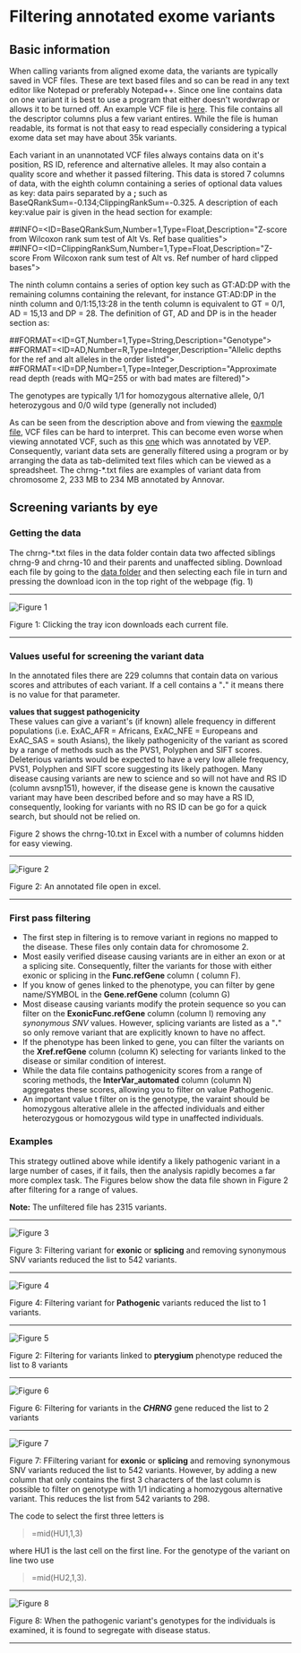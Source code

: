 # Filtering annotated exome variants

## Basic information  
When calling variants from aligned exome data, the variants are typically saved in VCF files. These are text based files and so can be read in any text editor like Notepad or preferably Notepad++. Since one line contains data on one variant it is best to use a program that either doesn't wordwrap or allows it to be turned off. An example VCF file is [here](data/VCF_Header.txt). This file contains all the descriptor columns plus a few variant entires. While the file is human readable, its format is not that easy to read especially considering a typical exome data set may have about 35k variants. 

Each variant in an unannotated VCF files always contains data on it's position, RS ID, reference and alternative alleles. It may also contain a quality score and whether it passed filtering. This data is stored 7 columns of data, with the eighth column containing a series of optional data values as key: data pairs separated by a __;__ such as BaseQRankSum=-0.134;ClippingRankSum=-0.325. A description of each key:value pair is given in the head section for example:

##INFO=<ID=BaseQRankSum,Number=1,Type=Float,Description="Z-score from Wilcoxon rank sum test of Alt Vs. Ref base qualities">  
##INFO=<ID=ClippingRankSum,Number=1,Type=Float,Description="Z-score From Wilcoxon rank sum test of Alt vs. Ref number of hard clipped bases">

The ninth column contains a series of option key such as GT:AD:DP with the remaining columns containing the relevant, for instance GT:AD:DP in the ninth column and 0/1:15,13:28 in the tenth column is equivalent to GT = 0/1, AD = 15,13 and DP = 28. The definition of GT, AD and DP is in the header section as: 

##FORMAT=<ID=GT,Number=1,Type=String,Description="Genotype">   
##FORMAT=<ID=AD,Number=R,Type=Integer,Description="Allelic depths for the ref and alt alleles in the order listed">  
##FORMAT=<ID=DP,Number=1,Type=Integer,Description="Approximate read depth (reads with MQ=255 or with bad mates are filtered)">

The genotypes are typically 1/1 for homozygous alternative allele, 0/1 heterozygous and 0/0 wild type (generally not included)

As can be seen from the description above and from viewing the [eaxmple file](data/VCF_Header.txt), VCF files can be hard to interpret. This can become even worse when viewing annotated VCF, such as this [one](data/VEP_annotated_VCF_header.txt) which was annotated by VEP. Consequently, variant data sets are generally filtered using a program or by arranging the data as tab-delimited text files which can be viewed as a spreadsheet. The chrng-*.txt files are examples of variant data from chromosome 2, 233 MB to 234 MB  annotated by Annovar.

## Screening variants by eye

### Getting the data 

The chrng-*.txt files in the data folder contain data two affected siblings chrng-9 and chrng-10 and their parents and unaffected sibling. Download each file by going to the [data folder](data/) and then selecting each file in turn and pressing the download icon in the top right of the webpage (fig. 1)

<hr />

![Figure 1](images/figure1.jpg)

Figure 1: Clicking the tray icon downloads each current file.

<hr />

### Values useful for screening the variant data 

In the annotated files there are 229 columns that contain data on various scores and attributes of each variant. If a cell contains a "__.__" it means there is no value for that parameter. 

<b> values that suggest pathogenicity</b>   
These values can give a variant's (if known) allele frequency in different populations (i.e. ExAC_AFR = Africans, ExAC_NFE = Europeans and ExAC_SAS = south Asians), the likely pathogenicity of the variant as scored by a range of methods such as the PVS1, Polyphen and SIFT scores. Deleterious variants would be expected to have a very low allele frequency, PVS1, Polyphen and SIFT score suggesting its likely pathogen. Many disease causing variants are new to science and so will not have and RS ID (column avsnp151), however, if the disease gene is known the causative variant may have been described before and so may have a RS ID, consequently, looking for variants with no RS ID can be go for a quick search, but should not be relied on. 

Figure 2 shows the chrng-10.txt in Excel with a number of columns hidden for easy viewing.

<hr />

![Figure 2](images/figure2.jpg)

Figure 2: An annotated file open in excel.

<hr />

### First pass filtering

- The first step in filtering is to remove variant in regions no mapped to the disease. These files only contain data for chromosome 2.
- Most easily verified disease causing variants are in either an exon or at a splicing site. Consequently, filter the variants for those with either exonic or splicing in the __Func.refGene__ column ( column F).
- If you know of genes linked to the phenotype, you can filter by gene name/SYMBOL in the __Gene.refGene__ column (column G) 
- Most disease causing variants modify the protein sequence so you can filter on the __ExonicFunc.refGene__ column (column I) removing any _synonymous SNV_ values. However, splicing variants are listed as a "__.__" so only remove variant that are explicitly known to have no affect.
- If the phenotype has been linked to gene, you can filter the variants on the __Xref.refGene__ column (column K) selecting for variants linked to the disease or similar condition of interest. 
- While the data file contains pathogenicity scores from a range of scoring methods, the __InterVar_automated__ column (column N) aggregates these scores, allowing you to filter on value Pathogenic.
- An important value t filter on is the genotype, the varaint should be homozygous alterative allele in the affected individuals and either heterozygous or homozygous wild type in unaffected individuals. 

### Examples

This strategy outlined above while identify a likely pathogenic variant in a large number of cases, if it fails, then the analysis rapidly becomes a far more complex task. The Figures below show the data file shown in Figure 2 after filtering for a range of values. 

<b>Note:</b> The unfiltered file has 2315 variants.

<hr />

![Figure 3](images/figure3.jpg)

Figure 3: Filtering variant for __exonic__ or __splicing__ and removing synonymous SNV variants reduced the list to 542 variants.

<hr />

![Figure 4](images/figure4.jpg)

Figure 4: Filtering variant for __Pathogenic__ variants reduced the list to 1 variants.

<hr />

![Figure 5](images/figure5.jpg)

Figure 2: Filtering for variants linked to __pterygium__ phenotype reduced the list to 8 variants

<hr />

![Figure 6](images/figure6.jpg)

Figure 6: Filtering for variants in the ___CHRNG___ gene reduced the list to 2 variants

<hr />

![Figure 7](images/figure7.jpg)

Figure 7: FFiltering variant for __exonic__ or __splicing__ and removing synonymous SNV variants reduced the list to 542 variants. However, by adding a new column that only contains the first 3 characters of the last column is possible to filter on genotype with 1/1 indicating a homozygous alternative variant. This reduces the list from 542 variants to 298.

The code to select the first three letters is  
> =mid(HU1,1,3)

 where HU1 is the last cell on the first line. For the genotype of the variant on line two use  
 >=mid(HU2,1,3).

<hr />

![Figure 8](images/figure8.jpg)

Figure 8: When the pathogenic variant's genotypes for the individuals is examined, it is found to segregate with disease status.

<hr />